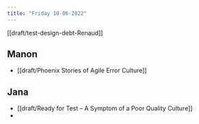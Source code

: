 ```yaml
---
title: "Friday 10-06-2022"
---
```


[[draft/test-design-debt-Renaud]]


## Manon
- [[draft/Phoenix Stories of Agile Error Culture]]

## Jana
- [[draft/Ready for Test – A Symptom of a Poor Quality Culture]]
- 